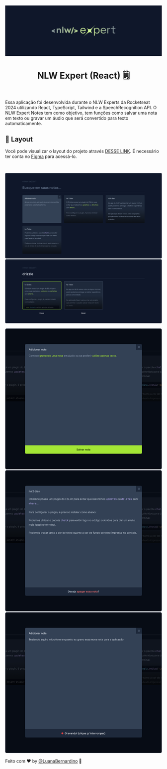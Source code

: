 ![Descrição da imagem](src/assets/nlw_expert.png)
<h1 align="center">NLW Expert (React) 🗒 </h1>

</br>

Essa aplicação foi desenvolvida durante o NLW Experts da Rocketseat 2024 utilizando React, TypeScript, Tailwind e a SpeechRecognition API. O NLW Expert Notes tem como objetivo, tem funções como salvar uma nota em texto ou gravar um áudio que será convertido para texto automaticamente.

## 🔖 Layout

Você pode visualizar o layout do projeto através [DESSE LINK](https://www.figma.com/file/qCXm8KEaOvUeSIccPBlpCX/NLW-expert-%E2%80%A2-Notes-(Community)?type=design&node-id=102%3A1489&mode=design&t=NgtPW7u6Vr2CpdaY-1). É necessário ter conta no [Figma](https://figma.com) para acessá-lo.

</br>

![Descrição da imagem](src/assets/Home.png)
![Descrição da imagem](src/assets/Home(States).png)

![Descrição da imagem](src/assets/Dialog(New).png)
![Descrição da imagem](src/assets/Dialog(Filled).png)
![Descrição da imagem](src/assets/Dialog(New)(States).png)

Feito com ♥ by [@LuanaBernardino](https://www.linkedin.com/in/lubernardino/) :wave: 